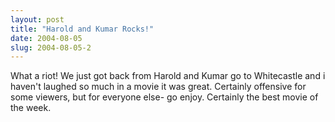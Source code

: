 ```yaml
---
layout: post
title: "Harold and Kumar Rocks!"
date: 2004-08-05
slug: 2004-08-05-2
---
```


What a riot!  We just got back from Harold and Kumar go to Whitecastle and i haven&apos;t laughed so much in a movie it was great.  Certainly offensive for some viewers, but for everyone else- go enjoy.  Certainly the best movie of the week.


